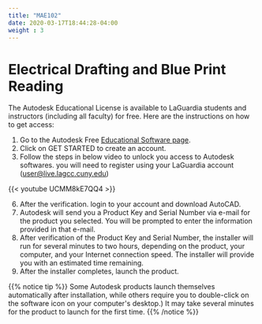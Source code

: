 ```yaml
---
title: "MAE102"
date: 2020-03-17T18:44:28-04:00
weight : 3 
---
```


# Electrical Drafting and Blue Print Reading 

The Autodesk Educational License is available to LaGuardia students and instructors (including all faculty) for free. Here are the instructions on how to get access:

1. Go to the Autodesk Free [Educational Software page](https://www.autodesk.com/education/edu-software/overview?sorting=featured&page=1).
2. Click on GET STARTED to create an account. 
3. Follow the steps in below video to unlock you access to Autodesk softwares. you will need to register using your LaGuardia account (user@live.lagcc.cuny.edu)

{{< youtube UCMM8kE7QQ4 >}}

6. After the verification. login to your account and download AutoCAD.
7. Autodesk will send you a Product Key and Serial Number via e-mail for the product you selected. You will be prompted to enter the information provided in that e-mail.
8. After verification of the Product Key and Serial Number, the installer will run for several minutes to two hours, depending on the product, your computer, and your Internet connection speed. The installer will provide you with an estimated time remaining.
9. After the installer completes, launch the product.

{{% notice tip %}}
Some Autodesk products launch themselves automatically after installation, while others require you to double-click on the software icon on your computer's desktop.) It may take several minutes for the product to launch for the first time. 
{{% /notice %}}

